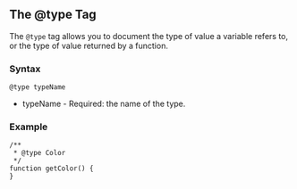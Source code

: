 ## The @type Tag ##

The `@type` tag allows you to document the type of value a variable refers to, or the type of value returned by a function.

### Syntax ###

```
@type typeName
```

  * typeName - Required: the name of the type.

### Example ###

```
/**
 * @type Color
 */
function getColor() {
}
```